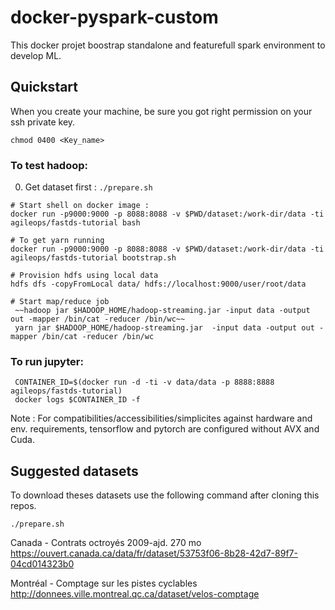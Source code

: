 # docker-pyspark-custom

This docker projet boostrap standalone and featurefull spark environment to develop ML.

## Quickstart

When you create your machine, be sure you got right permission on your ssh private key.

```
chmod 0400 <Key_name>
```

### To test hadoop:

0. Get dataset first : `./prepare.sh`

```
# Start shell on docker image :
docker run -p9000:9000 -p 8088:8088 -v $PWD/dataset:/work-dir/data -ti agileops/fastds-tutorial bash

# To get yarn running
docker run -p9000:9000 -p 8088:8088 -v $PWD/dataset:/work-dir/data -ti agileops/fastds-tutorial bootstrap.sh

# Provision hdfs using local data
hdfs dfs -copyFromLocal data/ hdfs://localhost:9000/user/root/data

# Start map/reduce job
 ~~hadoop jar $HADOOP_HOME/hadoop-streaming.jar -input data -output out -mapper /bin/cat -reducer /bin/wc~~
 yarn jar $HADOOP_HOME/hadoop-streaming.jar  -input data -output out -mapper /bin/cat -reducer /bin/wc
```


### To run jupyter:

```
 CONTAINER_ID=$(docker run -d -ti -v data/data -p 8888:8888 agileops/fastds-tutorial)
 docker logs $CONTAINER_ID -f
```


Note : For compatibilities/accessibilities/simplicites against hardware and env. requirements, tensorflow and pytorch are configured without AVX and Cuda.



## Suggested datasets

To download theses datasets use the following command after cloning this repos.

```
./prepare.sh
```

Canada - Contrats octroyés 2009-ajd. 270 mo
https://ouvert.canada.ca/data/fr/dataset/53753f06-8b28-42d7-89f7-04cd014323b0

Montréal - Comptage sur les pistes cyclables
http://donnees.ville.montreal.qc.ca/dataset/velos-comptage
